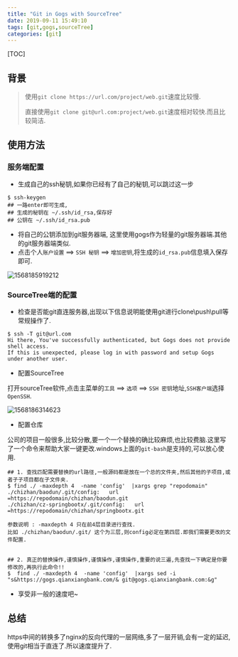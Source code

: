 ```yaml
---
title: "Git in Gogs with SourceTree"
date: 2019-09-11 15:49:10
tags: [git,gogs,sourceTree]
categories: [git]
---
```


[TOC]

## 背景

> 使用`git clone https://url.com/project/web.git`速度比较慢.
>
> 直接使用`git clone git@url.com:project/web.git`速度相对较快.而且比较简洁.

## 使用方法

### 服务端配置

- 生成自己的ssh秘钥,如果你已经有了自己的秘钥,可以跳过这一步

```shell
$ ssh-keygen
## 一路enter即可生成,
## 生成的秘钥在 ~/.ssh/id_rsa,保存好
## 公钥在 ~/.ssh/id_rsa.pub
```

- 将自己的公钥添加到git服务器端, 这里使用gogs作为轻量的git服务器端.其他的git服务器端类似.
- 点击个人`账户设置` ==> `SSH 秘钥` ==> `增加密钥`,将生成的`id_rsa.pub`信息填入保存即可.

![1568185919212](https://oss.fenghong.tech/1568185919212.png)

### SourceTree端的配置

- 检查是否能git直连服务器,出现以下信息说明能使用git进行clone\push\pull等常规操作了.

```shell
$ ssh -T git@url.com
Hi there, You've successfully authenticated, but Gogs does not provide shell access.
If this is unexpected, please log in with password and setup Gogs under another user.
```

- 配置SourceTree

打开sourceTree软件,点击主菜单的`工具` ==> `选项` ==> `SSH 密钥`地址,`SSH客户端`选择`OpenSSH`.

![1568186314623](https://oss.fenghong.tech/1568186314623.png)

- 配置仓库

公司的项目一般很多,比较分散,要一个一个替换的确比较麻烦,也比较费脑.这里写了一个命令来帮助大家一键更改.windows上面的`git-bash`是支持的,可以放心使用.

```
## 1. 查找匹配需要替换的url路径,一般源码都是放在一个总的文件夹,然后其他的子项目,或者子子项目都在子文件夹.
$ find ./ -maxdepth 4  -name 'config'  |xargs grep "repodomain"
./chizhan/baodun/.git/config:   url =https://repodomain/chizhan/baodun.git
./chizhan/cz-springbootx/.git/config:   url =https://repodomain/chizhan/springbootx.git

参数说明 : -maxdepth 4 只在前4层目录进行查找. 
比如 ./chizhan/baodun/.git/ 这个为三层,则config必定在第四层.即我们需要更改的文件配置.


## 2. 真正的替换操作,谨慎操作,谨慎操作,谨慎操作,重要的说三遍,先查找一下确定是你要修改的,再执行此命令!!
$  find ./ -maxdepth 4  -name 'config'  |xargs sed -i "s&https://gogs.qianxiangbank.com/& git@gogs.qianxiangbank.com:&g"
```

- 享受非一般的速度吧~

## 总结

https中间的转换多了nginx的反向代理的一层网络,多了一层开销,会有一定的延迟,使用git相当于直连了.所以速度提升了.